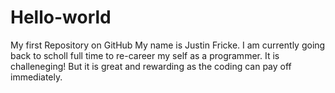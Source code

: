 # Hello-world
My first Repository on GitHub
My name is Justin Fricke. I am currently going back to scholl full time to re-career my self as a programmer.
It is challeneging! But it is great and rewarding as the coding can pay off immediately. 
